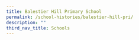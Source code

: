 ```yaml
---
title: Balestier Hill Primary School
permalink: /school-histories/balestier-hill-pri/
description: ""
third_nav_title: Schools
---
```


